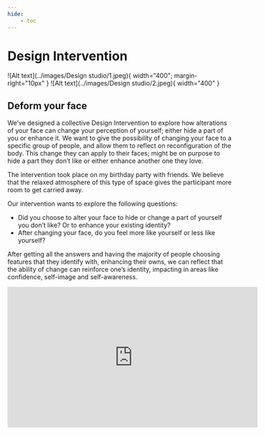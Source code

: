 ```yaml
---
hide:
    - toc
---
```


# Design Intervention


![Alt text](../images/Design studio/1.jpeg){ width="400";  margin-right="10px" } ![Alt text](../images/Design studio/2.jpeg){ width="400" }

## Deform your face

We’ve designed a collective Design Intervention to explore how alterations of your face can change your perception of yourself; either hide a part of you or enhance it. We want to give the possibility of changing your face to a specific group of people, and allow them to reflect on reconfiguration of the body. This change they can apply to their faces; might be on purpose to hide a part they don’t like or either enhance another one they love.

The intervention took place on my birthday party with friends. We believe that the relaxed atmosphere of this type of space gives the participant more room to get carried away.

Our intervention wants to explore the following questions:

- Did you choose to alter your face to hide or change a part of yourself you don’t like? Or to enhance your existing identity?
- After changing your face, do you feel more like yourself or less like yourself?

After getting all the answers and having the majority of people choosing features that they identify with, enhancing their owns, we can reflect that the ability of change can reinforce one’s identity, impacting in areas like confidence, self-image and self-awareness.

<iframe width="560" height="315" src="https://www.youtube.com/embed/uHRQfQBA0QU?si=vBiY5EiPf_XeZeok" title="YouTube video player" frameborder="0" allow="accelerometer; autoplay; clipboard-write; encrypted-media; gyroscope; picture-in-picture; web-share" allowfullscreen></iframe>





